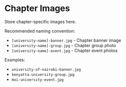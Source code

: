 # Chapter Images

Store chapter-specific images here.

Recommended naming convention:
- `[university-name]-banner.jpg` - Chapter banner image
- `[university-name]-group.jpg` - Chapter group photo
- `[university-name]-event.jpg` - Chapter event photos

Examples:
- `university-of-nairobi-banner.jpg`
- `kenyatta-university-group.jpg`
- `moi-university-event.jpg`
